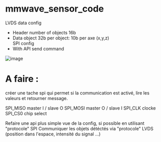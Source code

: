 # mmwave_sensor_code
LVDS data config
-	Header number of objects 16b
-	Data object 32b per object: 10b per axe (x,y,z)  
SPI config
-	With API send command 

![image](https://user-images.githubusercontent.com/76617468/141648617-c2b370f7-d95a-4824-9aab-1934e385c6ba.png)

# A faire :
créer une tache spi qui permet si la communication est activé, lire les valeurs et retourner message.

SPI_MISO master I / slave O
SPI_MOSI master O / slave I
SPI_CLK clocke
SPI_CS0 chip select

Refaire une api plus simple vue de la config, si possible en utilisant "protocole" SPI 
Communiquer les objets détéctés via "protocole" LVDS (position dans l'espace, intensité du signal ...) 

